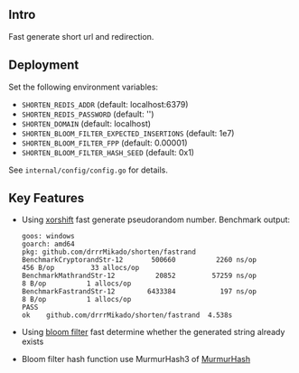## Intro

Fast generate short url and redirection.

## Deployment

Set the following environment variables:

   - `SHORTEN_REDIS_ADDR` (default: localhost:6379)
   - `SHORTEN_REDIS_PASSWORD` (default: '')
   - `SHORTEN_DOMAIN` (default: localhost)
   - `SHORTEN_BLOOM_FILTER_EXPECTED_INSERTIONS` (default: 1e7)
   - `SHORTEN_BLOOM_FILTER_FPP` (default: 0.00001)
   - `SHORTEN_BLOOM_FILTER_HASH_SEED` (default: 0x1)

   See `internal/config/config.go` for details.

## Key Features

- Using [xorshift](https://en.wikipedia.org/wiki/Xorshift) fast generate pseudorandom number. Benchmark output:

  ```
  goos: windows
  goarch: amd64
  pkg: github.com/drrrMikado/shorten/fastrand
  BenchmarkCryptorandStr-12    	  500660	      2260 ns/op	     456 B/op	      33 allocs/op
  BenchmarkMathrandStr-12      	   20852	     57259 ns/op	       8 B/op	       1 allocs/op
  BenchmarkFastrandStr-12      	 6433384	       197 ns/op	       8 B/op	       1 allocs/op
  PASS
  ok  	github.com/drrrMikado/shorten/fastrand	4.538s
  ```
- Using [bloom filter](https://en.wikipedia.org/wiki/Bloom_filter) fast determine whether the generated string already exists
- Bloom filter hash function use MurmurHash3 of [MurmurHash](https://en.wikipedia.org/wiki/MurmurHash)

